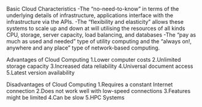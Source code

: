 Basic Cloud Characteristics
-The “no-need-to-know” in terms of the underlying details of infrastructure, applications interface with the infrastructure via the APIs.
-The “flexibility and elasticity” allows these systems to scale up and down at will
utilising the resources of all kinds
CPU, storage, server capacity, load balancing, and databases
-The “pay as much as used and needed” type of utility computing and the “always on!, anywhere and any place” type of network-based computing.

Advantages of Cloud Computing
1.Lower computer costs
2.Unlimited storage capacity
3.Increased data reliability
4.Universal document access
5.Latest version availability

Disadvantages of Cloud Computing
1.Requires a constant Internet connection
2.Does not work well with low-speed connections
3.Features might be limited
4.Can be slow
5.HPC Systems
